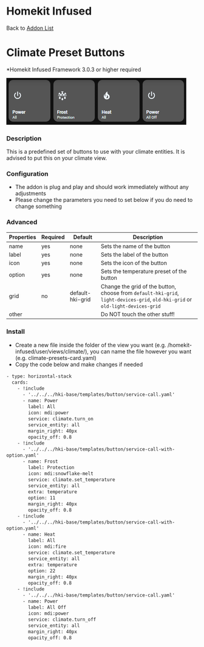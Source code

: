 # Homekit Infused

Back to [Addon List](../addon_list.md)

# Climate Preset Buttons
*Homekit Infused Framework 3.0.3 or higher required

![Homekit Infused](../images/climate-preset-buttons.png)

### Description
This is a predefined set of buttons to use with your climate entities. It is advised to put this on your climate view. 

### Configuration
- The addon is plug and play and should work immediately without any adjustments
- Please change the parameters you need to set below if you do need to change something

### Advanced

| Properties | Required | Default | Description |
|----------------------------------|-------------|----------------------------------|----------------------------------------------------------------------------------------------------------------------------------------------------------------------|
| name | yes | none | Sets the name of the button |
| label | yes | none | Sets the label of the button |
| icon | yes | none | Sets the icon of the button |
| option | yes | none | Sets the temperature preset of the button |
| grid | no | default-hki-grid | Change the grid of the button, choose from `default-hki-grid`, `light-devices-grid`, `old-hki-grid` or `old-light-devices-grid` |
| other | | | Do NOT touch the other stuff! |

### Install
- Create a new file inside the folder of the view you want (e.g. /homekit-infused/user/views/climate/), you can name the file however you want (e.g. climate-presets-card.yaml)
- Copy the code below and make changes if needed

```
- type: horizontal-stack
  cards:
    - !include
      - '../../../hki-base/templates/button/service-call.yaml'
      - name: Power
        label: All
        icon: mdi:power
        service: climate.turn_on
        service_entity: all
        margin_right: 40px
        opacity_off: 0.8
    - !include
      - '../../../hki-base/templates/button/service-call-with-option.yaml'
      - name: Frost
        label: Protection
        icon: mdi:snowflake-melt
        service: climate.set_temperature
        service_entity: all
        extra: temperature
        option: 11
        margin_right: 40px
        opacity_off: 0.8
    - !include
      - '../../../hki-base/templates/button/service-call-with-option.yaml'
      - name: Heat
        label: All
        icon: mdi:fire
        service: climate.set_temperature
        service_entity: all
        extra: temperature
        option: 22
        margin_right: 40px
        opacity_off: 0.8
    - !include
      - '../../../hki-base/templates/button/service-call.yaml'
      - name: Power
        label: All Off
        icon: mdi:power
        service: climate.turn_off
        service_entity: all
        margin_right: 40px
        opacity_off: 0.8
```


